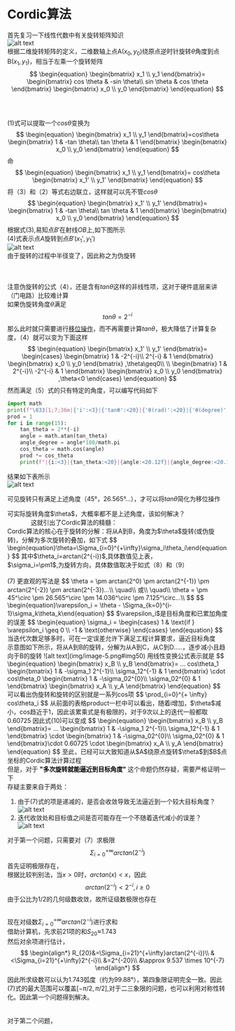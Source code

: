 # <span class="hl">Cordic算法</span>

首先复习一下线性代数中有关<span class="hl warn">旋转矩阵</span>知识  
![alt text](img/image-2.png#img50)  
根据二维旋转矩阵的定义，二维数轴上点A$(x_0,y_0)$绕原点逆时针旋转$\theta$角度到点B$(x_1,y_1)$，相当于左乘一个旋转矩阵   
$$
\begin{equation}
\begin{bmatrix}
  x_1 \\
  y_1
\end{bmatrix}=
\begin{bmatrix}
  cos \theta & -sin \theta\\
  sin \theta & cos \theta
\end{bmatrix}
\begin{bmatrix}
  x_0 \\
  y_0
\end{bmatrix} 
\end{equation}
$$   
&emsp;     
&emsp;  
(1)式可以提取一个$cos\theta$变换为  
$$
\begin{equation}
\begin{bmatrix}
  x_1 \\
  y_1
\end{bmatrix}=cos\theta
\begin{bmatrix}
  1 & -tan \theta\\
  tan \theta & 1
\end{bmatrix}
\begin{bmatrix}
  x_0 \\
  y_0
\end{bmatrix} 
\end{equation}
$$
命  
$$
\begin{equation}
\begin{bmatrix}
  x_1 \\
  y_1
\end{bmatrix}=
cos\theta
\begin{bmatrix}
  x_1' \\
  y_1'
\end{bmatrix} 
\end{equation}
$$
将（3）和（2）等式右边联立，这样就可以先不管$cos\theta$  
$$
\begin{equation}
\begin{bmatrix}
  x_1' \\
  y_1'
\end{bmatrix}=
\begin{bmatrix}
  1 & -tan \theta\\
  tan \theta & 1
\end{bmatrix}
\begin{bmatrix}
  x_0 \\
  y_0
\end{bmatrix} 
\end{equation}
$$
根据式(3),易知点$B'$在射线$OB$上,如下图所示  
(4)式表示点$A$旋转到点$B'(x_1',y_1')$  
![alt text](img/image-3.png#img50)  
由于旋转的过程中半径变了，因此称之为<span class="hl warn">伪旋转</span>  
&emsp;  
&emsp;       
&emsp;  
注意伪旋转的公式（4），还是含有$tan\theta$这样的非线性项，这对于硬件底层来讲（门电路）比较难计算  
如果伪旋转角度$\theta$满足  
$$
\begin{equation}tan\theta = 2^{-i}\end{equation}
$$
那么此时就只需要进行<u>移位操作</u>，而不再需要计算$tan\theta$，极大降低了计算复杂度，（4）就可以变为下面这样  
$$
\begin{equation}
\begin{bmatrix}
  x_1' \\
  y_1'
\end{bmatrix}=
\begin{cases}
\begin{bmatrix}
  1 & -2^{-i}\\
  2^{-i} & 1
\end{bmatrix}
\begin{bmatrix}
  x_0 \\
  y_0
\end{bmatrix} ,\theta\geq0\\
\\
\begin{bmatrix}
  1 & 2^{-i}\\
  -2^{-i} & 1
\end{bmatrix}
\begin{bmatrix}
  x_0 \\
  y_0
\end{bmatrix} ,\theta<0
\end{cases}
\end{equation}
$$
然而满足（5）式的只有特定的角度，可以编写代码如下  
```python
import math
print(f"\033[1;7;36m|{'i':<3}|{'tanθ':<20}|{'θ(rad)':<20}|{'θ(degree)':<20}|{'cosθ':<20}|{'prod':<20}|\033[0m")
prod = 1
for i in range(15):
    tan_theta = 2**(-i)
    angle = math.atan(tan_theta)
    angle_degree = angle*180/math.pi
    cos_theta = math.cos(angle)
    prod *= cos_theta
    print(f"|{i:<3}|{tan_theta:<20}|{angle:<20.12f}|{angle_degree:<20.12f}|{cos_theta:<20.12f}|{prod:<20.12f}|")
```
结果如下表所示  
![alt text](img/image-4.png)  
  
可见旋转只有满足上述角度（45°，26.565°...），才可以将$tan\theta$简化为移位操作  

<div class="hb">
可实际旋转角度$\theta$，大概率都不是上述角度，该如何解决？
</div>
&emsp;    
&emsp;
&emsp;   
这就引出了Cordic算法的精髓： 
<div class="hb tip">
Cordic算法的核心在于<span class="hl warn">旋转的分解</span>：将从A到B，角度为$\theta$旋转(或伪旋转)，分解为多次旋转的叠加，如下式
$$
\begin{equation}\theta=\Sigma_{i=0}^{+\infty}\sigma_i\theta_i\end{equation}   
$$
其中$\theta_i=arctan(2^{-i})$,具体数值见上表，<br>       
$\sigma_i=\pm1$,为旋转方向，具体数值取决于如式（8）和（9）<br> <br> 
(7) 更直观的写法是
$$
\theta = \pm arctan(2^0)
 \pm arctan(2^{-1})
 \pm arctan(2^{-2})
 \pm arctan(2^{-3})...\\
\quad\\
或\\  
\quad\\
\theta = \pm 45^\circ
\pm 26.565^\circ
\pm 14.036^\circ
\pm 7.125^\circ...\\
$$
$$
\begin{equation}\varepsilon_i = \theta - \Sigma_{k=0}^{i-1}\sigma_k\theta_k\end{equation}
$$
$\varepsilon_i$是目标角度和已累加角度的误差
$$
\begin{equation}
\sigma_i =
\begin{cases}
    1 & \text{if } \varepsilon_i \geq 0 \\
    -1 & \text{otherwise}
\end{cases}
\end{equation}
$$
当迭代次数足够多时，可在一定误差允许下满足工程计算要求，逼近目标角度
</div>
示意图如下所示，将从A到B的旋转，分解为从A到C，从C到D.....，逐步减小且趋向于B的旋转   
![alt text](img/image-5.png#img50)  
用线性变换公式表示就是  
$$
\begin{equation}
\begin{bmatrix}
  x_B \\
  y_B
\end{bmatrix}= ...
cos\theta_1
\begin{bmatrix}
  1 & -\sigma_1 2^{-1}\\
  \sigma_12^{-1} & 1
\end{bmatrix}
\cdot cos\theta_0
\begin{bmatrix}
  1 & -\sigma_02^{0}\\
  \sigma_02^{0} & 1
\end{bmatrix}
\begin{bmatrix}
  x_A \\
  y_A
\end{bmatrix} 
\end{equation}
$$
可以看出伪旋转和旋转的区别就是一系列cos项  
$$
\prod_{i=0}^{+ \infty} cos\theta_i
$$
从前面的表格product一栏中可以看出，随着i增加，$\theta$减小，cos趋近于1，因此该累乘式是有极限的，对于9次以上的迭代一般都取0.60725   
因此式(10)可以变成   
$$
\begin{equation}
\begin{bmatrix}
  x_B \\
  y_B
\end{bmatrix}= ...
\begin{bmatrix}
  1 & -\sigma_1 2^{-1}\\
  \sigma_12^{-1} & 1
\end{bmatrix}
\cdot
\begin{bmatrix}
  1 & -\sigma_02^{0}\\
  \sigma_02^{0} & 1
\end{bmatrix}\cdot 0.60725 \cdot
\begin{bmatrix}
  x_A \\
  y_A
\end{bmatrix} 
\end{equation}
$$  
至此，已经可以大致知道从$A$绕原点旋转$\theta$到$B$点坐标的Cordic算法计算过程
<div class="hb">
但是，对于 <font color=#000000><b>"多次旋转就能逼近到目标角度"</b></font> 这个命题仍然存疑，需要严格证明一下
</div>
存疑主要来自于两处：  

1. 由于(7)式的项是递减的，是否会收敛导致无法逼近到一个较大目标角度？  
![alt text](img/image-1.png#img50)
1. 迭代收敛处和目标值之间是否可能存在一个不随着迭代减小的误差？ 
![alt text](img/image-6.png#img50)  

对于第一个问题，只需要对（7）求极限
$$
\Sigma_{i=0}^{+\infty} arctan(2^{-i})
$$
首先证明极限存在，   
根据比较判别法，当$x>0$时，$arctan(x)<x$，因此    
$$
arctan(2^{-i})<2^{-i},i\geq0
$$
由于公比为1/2的几何级数收敛，故所证级数极限也存在   
&emsp;   

现在对级数$\Sigma_{i=0}^{+\infty} arctan(2^{-i})$进行求和   
借助计算机，先求前21项的和$S_{20}\approx$1.743   
然后对余项进行估计，
$$
\begin{align*}
R_{20}&=\Sigma_{i=21}^{+\infty}arctan(2^{-i})\\
&<\Sigma_{i=21}^{+\infty}2^{-i}\\
&=2^{-20}\\
&\approx 9.537 \times 10^{-7}
\end{align*}
$$
因此所求级数可以认为1.743弧度（约为99.88°），第四象限证明完全一致。因此(7)式的最大范围可以覆盖$[-\pi/2,\pi/2]$,对于二三象限的问题，也可以利用对称性转化。因此第一个问题得到解决。   
&emsp;    
&emsp;   
对于第二个问题，


